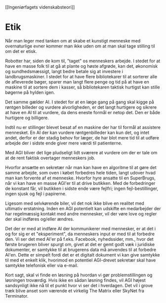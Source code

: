 [[Ingeniørfagets videnskabsteori]]

# Etik
Når man leger med tanken om at skabe et kunstigt menneske med overnaturlige evner kommer man ikke uden om at man skal tage stilling til om det er etisk.

Robotter har, siden de kom til, "taget" os menneskers arbejde. I stedet for at have en masse folk til at gå at plante og høste afgrøde, kan det, økonomisk og sundhedsmæssigt, langt bedre betale sig at investere i landbrugsmaskiner. I stedet for at have flere bibliotekarer til at sorterer alle de afleverede bøger, sparer man langt flere penge og tid på at have en maskine til at sortere dem i kasser, så bibliotekaren taktisk hurtigst kan stille bøgerne på hylden igen.

Det samme gælder AI. I stedet for at en læge gang på gang skal kigge på røntgen billeder og vurdere alvorligheden, er det langt hurtigere og sikrere at have en AI til at vurdere, da dens eneste formål er netop det. Den er både hurtigere og billigere.

Indtil nu er stillinger blevet besat af en maskine der har til formål at assistere mennesket. En AI der kan vurdere røntgenbilleder kan kun det, og intet andet, derfor er der stadig behov for læger, de har blot mere tid til at udføre arbejde der i sidste ende giver mere værdi til patienterne.

Med AGI bliver det lige pludseligt lidt sværere at vurdere om der er tale om at de rent faktisk overtager menneskers job.

Hvorfor ansætte en sekretær når man kan have en algoritme til at gøre det samme arbejde, som oven i købet forbedres hele tiden, langt udover hvad man kan forvente af et menneske. Hvorfor hyre ansatte til en SuperBrugs, når vi kan have en masse AGI'er til at drive butikken. Med de forbedringer de konstant får, vil butikken i sidste ende være fejlfri; ingen fejl-bestillinger, ingen sjusk og fejl i papirerne.

Ligesom med selvkørende biler, vil det nok ikke blive en realitet med ultimativ erstatning. Inden en AGI potentielt kan udskifte en medarbejder der har regelmæssig kontakt med andre mennesker, vil der vøre love og regler der skal indføres og/eller ændres.

Det der er med at indføre AI der kommunikerer med mennesker, er at det i og for sig er et "eksperiment", da menneskers input er med til at forbedre den. Vi ser det med AI'er på f.eks. Facebook, nyhedssider, mm., hvor det første brugeren bliver spurgt om, givet at det er gemt godt væk i juridiske dokumenter, er samtykke til at brugerens data må anvendes til at forbedre AI'en. Dette er simpelt fordi det er et digitalt dokument vi kan give samtykke til med et enkelt klik, hvorimod en potentiel AGI-drevet sekretær skal have samtykke telefonisk eller via e-mail.

Kort sagt, skal vi finde en løsning på hvordan vi gør problemstillingen og løsningen troværdig. Hvis ikke en sådan løsning findes, vil AGI højest sandsynligt ikke nå til et punkt hvor vi ser det i hverdagen. Det vil i grove træk blive anset som værende et virkelig The Matrix eller SkyNet fra Terminator.